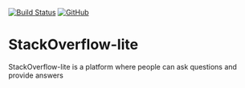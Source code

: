 [![Build Status](https://travis-ci.org/Dubby20/StackOverflow-lite.svg?branch=master)](https://travis-ci.org/Dubby20/StackOverflow-lite)
[![GitHub](https://img.shields.io/github/license/mashape/apistatus.svg)](https://travis-ci.org/Dubby20/StackOverflow-lite)

# StackOverflow-lite
StackOverflow-lite is a platform where people can ask questions and provide answers
